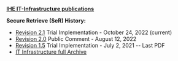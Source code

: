 
**[IHE IT-Infrastructure publications](https://profiles.ihe.net/ITI)**

**Secure Retrieve (SeR) History:**
* [Revision 2.1](https://profiles.ihe.net/ITI/SeR/index.html) Trial Implementation - October 24, 2022 (current)
* [Revision 2.0](https://profiles.ihe.net/ITI/SeR/2.0.0/index.html) Public Comment - August 12, 2022
* [Revision 1.5](https://www.ihe.net/uploadedFiles/Documents/ITI/IHE_ITI_Suppl_SeR_Rev1-5_TI_2021-07-02.pdf) Trial Implementation - July 2, 2021 -- Last PDF
* [IT Infrastructure full Archive](https://www.ihe.net/resources/technical_frameworks/technical_framework_archives/#IT)


